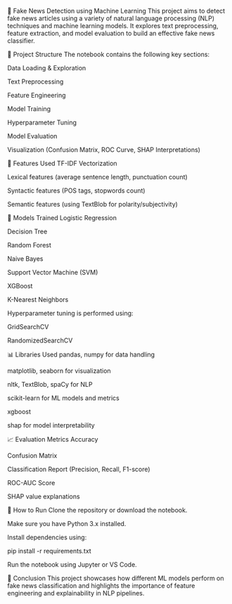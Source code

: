📰 Fake News Detection using Machine Learning
This project aims to detect fake news articles using a variety of natural language processing (NLP) techniques and machine learning models. It explores text preprocessing, feature extraction, and model evaluation to build an effective fake news classifier.

📂 Project Structure
The notebook contains the following key sections:

Data Loading & Exploration

Text Preprocessing

Feature Engineering

Model Training

Hyperparameter Tuning

Model Evaluation

Visualization (Confusion Matrix, ROC Curve, SHAP Interpretations)

📌 Features Used
TF-IDF Vectorization

Lexical features (average sentence length, punctuation count)

Syntactic features (POS tags, stopwords count)

Semantic features (using TextBlob for polarity/subjectivity)

🧠 Models Trained
Logistic Regression

Decision Tree

Random Forest

Naive Bayes

Support Vector Machine (SVM)

XGBoost

K-Nearest Neighbors

Hyperparameter tuning is performed using:

GridSearchCV

RandomizedSearchCV

📊 Libraries Used
pandas, numpy for data handling

matplotlib, seaborn for visualization

nltk, TextBlob, spaCy for NLP

scikit-learn for ML models and metrics

xgboost

shap for model interpretability

📈 Evaluation Metrics
Accuracy

Confusion Matrix

Classification Report (Precision, Recall, F1-score)

ROC-AUC Score

SHAP value explanations

📌 How to Run
Clone the repository or download the notebook.

Make sure you have Python 3.x installed.

Install dependencies using:

pip install -r requirements.txt

Run the notebook using Jupyter or VS Code.

📝 Conclusion
This project showcases how different ML models perform on fake news classification and highlights the importance of feature engineering and explainability in NLP pipelines.